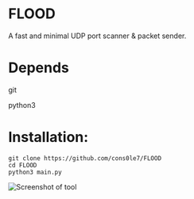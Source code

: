 # FLOOD
A fast and minimal UDP port scanner & packet sender. 

# Depends 
git 

python3

# Installation: 

``` 
git clone https://github.com/cons0le7/FLOOD 
cd FLOOD
python3 main.py 
``` 

![Screenshot of tool](https://github.com/user-attachments/assets/3dbef366-6325-4ce6-9617-8a78517b7779)

